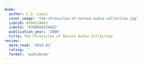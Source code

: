 ```yaml
---
book:
  author: C.S. Lewis
  cover_image: 'the-chronicles-of-narnia-audio-collection.jpg'
  isbn10: 0694524662
  isbn13: '9780694524662'
  publication_year: '2000'
  title: The Chronicles of Narnia Audio Collection
review:
  date_read: '2016-02'
  rating: ''
  format: 'audiobook'
---
```

